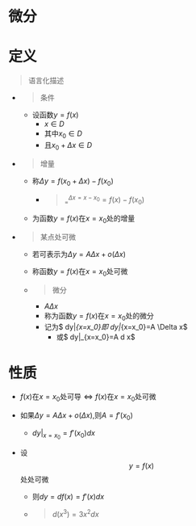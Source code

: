 # 微分

# 定义

> 语言化描述

+ > 条件

  + 设函数$y=f(x)$
    + $x \in D$
    + 其中$x_0 \in D$
    + 且$x_0+ \Delta x \in D$

+ > 增量

  + 称$\Delta y =f(x_0 + \Delta x)-f(x_0)$

    + > $_{=}^{\Delta x=x-x_0}=f(x)-f(x_0)$

  + 为函数$y=f(x)$在$x=x_0$处的增量

+ > 某点处可微

  + 若可表示为$\Delta y=A\Delta x+ o(\Delta x)$

  + 称函数$y=f(x)$在$x=x_0$处可微

  + > 微分

    + $A\Delta x$ 
    + 称为函数$y=f(x)$在$x=x_0$处的微分
    + 记为$ dy|_{x=x_0}$即$ dy|_{x=x_0}=A \Delta x$
      + 或$ dy|_{x=x_0}=A d x$





# 性质

+ $f(x)$在$x=x_0$处可导$\Leftrightarrow f(x)$在$x=x_0$处可微

+ 如果$\Delta y =A \Delta x+o(\Delta x)$,则$A=f'(x_0)$

  + $dy|_{x=x_0}=f'(x_0)dx$

+ 设$$y=f(x)$$处处可微

  + 则$dy=df(x)=f'(x)dx$

  + > $d(x^3)=3x^2dx$





